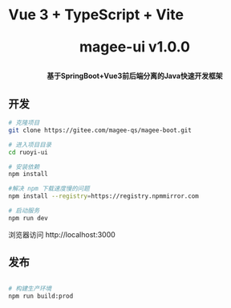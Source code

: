 # Vue 3 + TypeScript + Vite

<h1 align="center" style="margin: 30px 0 30px; font-weight: bold;">magee-ui v1.0.0</h1>
<h4 align="center">基于SpringBoot+Vue3前后端分离的Java快速开发框架</h4>

## 开发

```bash
# 克隆项目
git clone https://gitee.com/magee-qs/magee-boot.git

# 进入项目目录
cd ruoyi-ui

# 安装依赖
npm install

#解决 npm 下载速度慢的问题
npm install --registry=https://registry.npmmirror.com

# 启动服务
npm run dev
```

浏览器访问 http://localhost:3000

## 发布

```bash
  
# 构建生产环境
npm run build:prod
```